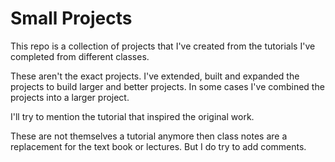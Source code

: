 # Small Projects

This repo is a collection of projects that I've created from the tutorials I've completed from different classes.

These aren't the exact projects. I've extended, built and expanded the projects to build larger and better projects. In some cases I've combined the projects into a larger project.

I'll try to mention the tutorial that inspired the original work.

These are not themselves a tutorial anymore then class notes are a replacement for the text book or lectures. But I do try to add comments.

